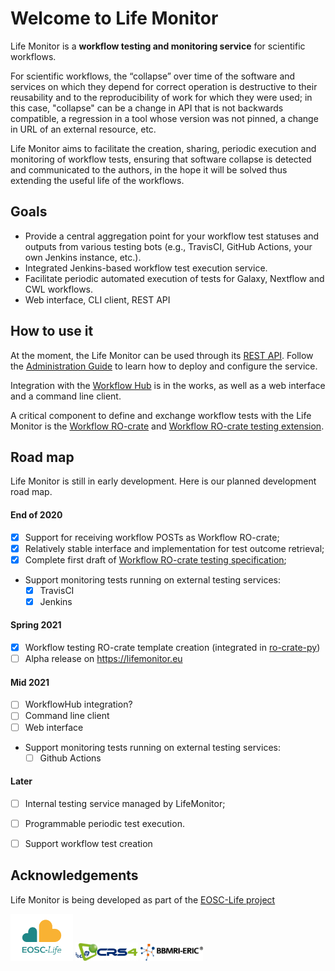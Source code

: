 # Welcome to Life Monitor

Life Monitor is a **workflow testing and monitoring service** for scientific
workflows.  

For scientific workflows, the “collapse” over time of the software and services
on which they depend for correct operation is destructive to their reusability
and to the reproducibility of work for which they were used; in this case,
"collapse" can be a change in API that is not backwards compatible, a regression
in a tool whose version was not pinned, a change in URL of an external resource,
etc.

Life Monitor aims to facilitate the creation, sharing, periodic execution and
monitoring of workflow tests, ensuring that software collapse is detected and
communicated to the authors, in the hope it will be solved thus extending the
useful life of the workflows.


## Goals

* Provide a central aggregation point for your workflow test statuses and outputs
  from various testing bots (e.g., TravisCI, GitHub Actions, your own
  Jenkins instance, etc.).
* Integrated Jenkins-based workflow test execution service.
* Facilitate periodic automated execution of tests for Galaxy, Nextflow and CWL
  workflows.
* Web interface, CLI client, REST API


## How to use it

At the moment, the Life Monitor can be used through its [REST
API](lm_api_specs). Follow the [Administration Guide](lm_admin_guide) to learn
how to deploy and configure the service.

Integration with the [Workflow Hub](https://workflowhub.eu/) is in the works, as
well as a web interface and a command line client.

A critical component to define and exchange workflow tests with the Life Monitor
is the [Workflow RO-crate](https://about.workflowhub.eu/Workflow-RO-Crate/) and
[Workflow RO-crate testing extension](workflow_testing_ro_crate).


## Road map

Life Monitor is still in early development.  Here is our planned development road map.


#### End of 2020
- [x] Support for receiving workflow POSTs as Workflow RO-crate;
- [x] Relatively stable interface and implementation for test outcome retrieval;
- [x] Complete first draft of [Workflow RO-crate testing specification](workflow_testing_ro_crate);
- Support monitoring tests running on external testing services:
    - [x] TravisCI
    - [x] Jenkins

#### Spring 2021
  - [x] Workflow testing RO-crate template creation (integrated in
        [ro-crate-py](https://github.com/ResearchObject/ro-crate-py))
  - [ ] Alpha release on <https://lifemonitor.eu>

#### Mid 2021
  - [ ] WorkflowHub integration?
  - [ ] Command line client
  - [ ] Web interface
  - Support monitoring tests running on external testing services:
      - [ ] Github Actions

#### Later
  - [ ] Internal testing service managed by LifeMonitor;
  - [ ] Programmable periodic test execution.
  - [ ] Support workflow test creation


## Acknowledgements

Life Monitor is being developed as part of the [EOSC-Life project](https://www.eosc-life.eu/)

<img alt="EOSC-Life Logo" src="https://github.com/crs4/life_monitor/raw/master/docs/logo_EOSC-Life.png" width="100" />
<img alt="CRS4 Logo" src="https://github.com/crs4/life_monitor/raw/master/docs/logo_crs4-transparent.png" width="100" />
<img alt="BBMRI-ERIC Logo" src="https://github.com/crs4/life_monitor/raw/master/docs/logo_bbmri-eric.png" width="100" />
